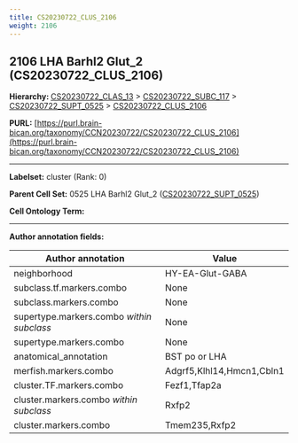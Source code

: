```yaml
---
title: CS20230722_CLUS_2106
weight: 2106
---
```

## 2106 LHA Barhl2 Glut_2 (CS20230722_CLUS_2106)
<b>Hierarchy: </b>
[CS20230722_CLAS_13](../CS20230722_CLAS_13) >
[CS20230722_SUBC_117](../CS20230722_SUBC_117) >
[CS20230722_SUPT_0525](../CS20230722_SUPT_0525) >
[CS20230722_CLUS_2106](../CS20230722_CLUS_2106)

**PURL:** [https://purl.brain-bican.org/taxonomy/CCN20230722/CS20230722_CLUS_2106](https://purl.brain-bican.org/taxonomy/CCN20230722/CS20230722_CLUS_2106)

---


**Labelset:** cluster (Rank: 0)

**Parent Cell Set:** 0525 LHA Barhl2 Glut_2 ([CS20230722_SUPT_0525](../CS20230722_SUPT_0525))



**Cell Ontology Term:** 

[MARKER GENES.]: #


---

[TRANSFERRED ANNOTATIONS.]: #


[AUTHOR ANNOTATION FIELDS.]: #


**Author annotation fields:**

| Author annotation | Value |
|-------------------|-------|
|neighborhood|HY-EA-Glut-GABA|
|subclass.tf.markers.combo|None|
|subclass.markers.combo|None|
|supertype.markers.combo _within subclass_|None|
|supertype.markers.combo|None|
|anatomical_annotation|BST po or LHA|
|merfish.markers.combo|Adgrf5,Klhl14,Hmcn1,Cbln1|
|cluster.TF.markers.combo|Fezf1,Tfap2a|
|cluster.markers.combo _within subclass_|Rxfp2|
|cluster.markers.combo|Tmem235,Rxfp2|
